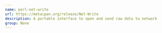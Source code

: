 ```yaml
---
name: perl-net-write
url: https://metacpan.org/release/Net-Write
description: A portable interface to open and send raw data to network.
group: None
---
```

